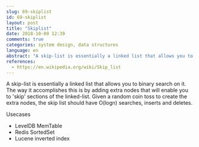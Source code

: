 ```yaml
---
slug: 69-skiplist
id: 69-skiplist
layout: post
title: "Skiplist"
date: 2018-10-09 12:39
comments: true
categories: system design, data structures
language: en
abstract: "A skip-list is essentially a linked list that allows you to do a binary search on. The way it accomplishes this is by adding extra nodes that will enable you to ‘skip’ sections of the linked-list. There are LevelDB MemTable, Redis SortedSet and Lucene inverted index using this."
references:
  - https://en.wikipedia.org/wiki/Skip_list
---
```


A skip-list is essentially a linked list that allows you to binary search on it. The way it accomplishes this is by adding extra nodes that will enable you to 'skip' sections of the linked-list. Given a random coin toss to create the extra nodes, the skip list should have O(logn) searches, inserts and deletes.

Usecases

- LevelDB MemTable
- Redis SortedSet
- Lucene inverted index
